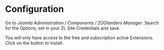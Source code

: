 # Configuration

Go to *Joomla Administration / Components / ZOOlanders Manager*. Search for the Options, set in your ZL Site Credentials and save.

You will only have access to the free and subscription active Extensions. Click on the button to install.